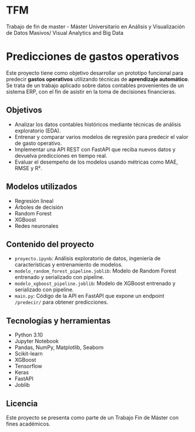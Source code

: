 # TFM
Trabajo de fin de master - Máster Universitario en Análisis y Visualización de Datos Masivos/ Visual Analytics and Big Data 

# Predicciones de gastos operativos
Este proyecto tiene como objetivo desarrollar un prototipo funcional para predecir **gastos operativos** utilizando técnicas de **aprendizaje automático**. Se trata de un trabajo aplicado sobre datos contables provenientes de un sistema ERP, con el fin de asistir en la toma de decisiones financieras.

## Objetivos

- Analizar los datos contables históricos mediante técnicas de análisis exploratorio (EDA).
- Entrenar y comparar varios modelos de regresión para predecir el valor de gasto operativo.
- Implementar una API REST con FastAPI que reciba nuevos datos y devuelva predicciones en tiempo real.
- Evaluar el desempeño de los modelos usando métricas como MAE, RMSE y R².

## Modelos utilizados

- Regresión lineal
- Árboles de decisión
- Random Forest
- XGBoost
- Redes neuronales

## Contenido del proyecto

- `proyecto.ipynb`: Análisis exploratorio de datos, ingeniería de características y entrenamiento de modelos.
- `modelo_random_forest_pipeline.joblib`: Modelo de Random Forest entrenado y serializado con pipeline.
- `modelo_xgboost_pipeline.joblib`: Modelo de XGBoost entrenado y serializado con pipeline.
- `main.py`: Código de la API en FastAPI que expone un endpoint `/predecir/` para obtener predicciones.

## Tecnologías y herramientas

- Python 3.10
- Jupyter Notebook
- Pandas, NumPy, Matplotlib, Seaborn
- Scikit-learn
- XGBoost
- Tensorflow
- Keras
- FastAPI
- Joblib

## Licencia

Este proyecto se presenta como parte de un Trabajo Fin de Máster con fines académicos.
